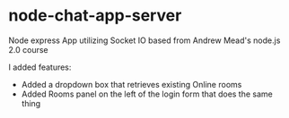 # node-chat-app-server
Node express App utilizing Socket IO based from Andrew Mead's node.js 2.0 course

I added features:
  - Added a dropdown box that retrieves existing Online rooms
  - Added Rooms panel on the left of the login form that does the same thing
